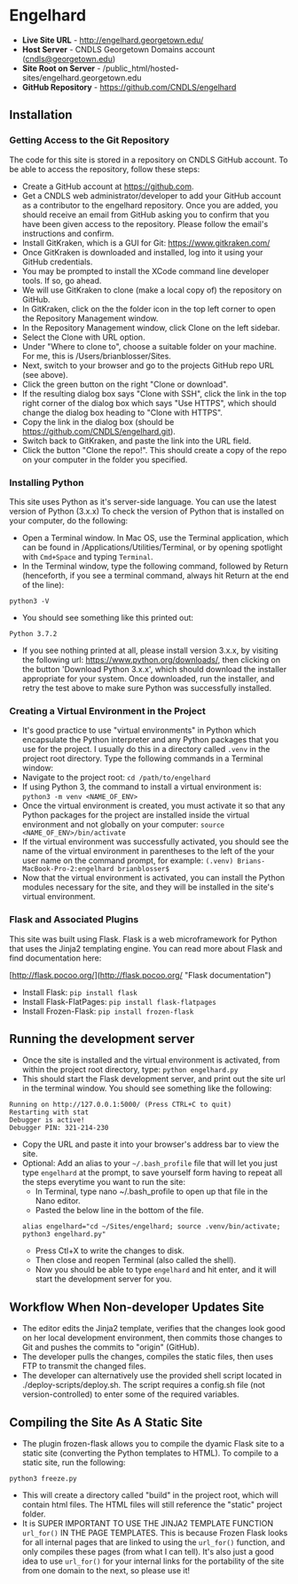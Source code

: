 # Engelhard

* **Live Site URL** - http://engelhard.georgetown.edu/
* **Host Server** - CNDLS Georgetown Domains account (cndls@georgetown.edu)
* **Site Root on Server** - /public_html/hosted-sites/engelhard.georgetown.edu
* **GitHub Repository** - https://github.com/CNDLS/engelhard


## Installation

### Getting Access to the Git Repository
The code for this site is stored in a repository on CNDLS GitHub account. To be able to access the repository, follow these steps:
* Create a GitHub account at https://github.com.
* Get a CNDLS web administrator/developer to add your GitHub account as a contributor to the engelhard repository. Once you are added, you should receive an email from GitHub asking you to confirm that you have been given access to the repository. Please follow the email's instructions and confirm.
* Install GitKraken, which is a GUI for Git: https://www.gitkraken.com/
* Once GitKraken is downloaded and installed, log into it using your GitHub credentials.
* You may be prompted to install the XCode command line developer tools. If so, go ahead.
* We will use GitKraken to clone (make a local copy of) the repository on GitHub.
* In GitKraken, click on the the folder icon in the top left corner to open the Repository Management window.
* In the Repository Management window, click Clone on the left sidebar.
* Select the Clone with URL option.
* Under "Where to clone to", choose a suitable folder on your machine. For me, this is /Users/brianblosser/Sites.
* Next, switch to your browser and go to the projects GitHub repo URL (see above).
* Click the green button on the right "Clone or download".
* If the resulting dialog box says "Clone with SSH", click the link in the top right corner of the dialog box which says "Use HTTPS", which should change the dialog box heading to "Clone with HTTPS".
* Copy the link in the dialog box (should be https://github.com/CNDLS/engelhard.git).
* Switch back to GitKraken, and paste the link into the URL field.
* Click the button "Clone the repo!". This should create a copy of the repo on your computer in the folder you specified.

### Installing Python
This site uses Python as it's server-side language. You can use the latest version of Python (3.x.x)
To check the version of Python that is installed on your computer, do the following:
* Open a Terminal window. In Mac OS, use the Terminal application, which can be found in /Applications/Utilities/Terminal, or by opening spotlight with `Cmd+Space` and typing `Terminal`.
* In the Terminal window, type the following command, followed by Return (henceforth, if you see a terminal command, always hit Return at the end of the line):
```
python3 -V
```
* You should see something like this printed out:
```
Python 3.7.2
```
* If you see nothing printed at all, please install version 3.x.x, by visiting the following url: https://www.python.org/downloads/, then clicking on the button 'Download Python 3.x.x', which should download the installer appropriate for your system. Once downloaded, run the installer, and retry the test above to make sure Python was successfully installed.

### Creating a Virtual Environment in the Project
* It's good practice to use "virtual environments" in Python which encapsulate the Python interpreter and any Python packages that you use for the project. I usually do this in a directory called `.venv` in the project root directory. Type the following commands in a Terminal window:
* Navigate to the project root: `cd /path/to/engelhard`
* If using Python 3, the command to install a virtual environment is: `python3 -m venv <NAME_OF_ENV>`
* Once the virtual environment is created, you must activate it so that any Python packages for the project are installed inside the virtual environment and not globally on your computer: `source <NAME_OF_ENV>/bin/activate`
* If the virtual environment was successfully activated, you should see the name of the virtual environment in parentheses to the left of the your user name on the command prompt, for example: `(.venv) Brians-MacBook-Pro-2:engelhard brianblosser$`
* Now that the virtual environment is activated, you can install the Python modules necessary for the site, and they
will be installed in the site's virtual environment.


### Flask and Associated Plugins

This site was built using Flask. Flask is a web microframework for Python that uses the Jinja2 templating engine. You can read more about Flask and find documentation here:

[http://flask.pocoo.org/](http://flask.pocoo.org/ "Flask documentation")

* Install Flask: ``pip install flask``
* Install Flask-FlatPages: ``pip install flask-flatpages``
* Install Frozen-Flask: ``pip install frozen-flask``

## Running the development server
* Once the site is installed and the virtual environment is activated, from within the project root directory, type: `python engelhard.py`
* This should start the Flask development server, and print out the site url in the terminal window. You should see something like the following:
```
Running on http://127.0.0.1:5000/ (Press CTRL+C to quit)
Restarting with stat
Debugger is active!
Debugger PIN: 321-214-230
```
* Copy the URL and paste it into your browser's address bar to view the site.
* Optional: Add an alias to your `~/.bash_profile` file that will let you just type `engelhard` at the prompt, to save yourself form having to repeat all the steps everytime you want to run the site:
  * In Terminal, type nano ~/.bash_profile to open up that file in the Nano editor.
  * Pasted the below line in the bottom of the file.
  ```
  alias engelhard="cd ~/Sites/engelhard; source .venv/bin/activate; python3 engelhard.py"
  ```
  * Press Ctl+X to write the changes to disk.
  * Then close and reopen Terminal (also called the shell).
  * Now you should be able to type `engelhard` and hit enter, and it will start the development server for you.

## Workflow When Non-developer Updates Site
* The editor edits the Jinja2 template, verifies that the changes look good on her local development environment, then commits those changes to Git and pushes the commits to "origin" (GitHub).
* The developer pulls the changes, compiles the static files, then uses FTP to transmit the changed files.
* The developer can alternatively use the provided shell script located in ./deploy-scripts/deploy.sh. The script requires a config.sh file (not version-controlled) to enter some of the required variables.

## Compiling the Site As A Static Site
* The plugin frozen-flask allows you to compile the dyamic Flask site to a static site (converting the Python templates to HTML). To compile to a static site, run the following:
```
python3 freeze.py
```
* This will create a directory called "build" in the project root, which will contain html files. The HTML files will still reference the "static" project folder.
* It is SUPER IMPORTANT TO USE THE JINJA2 TEMPLATE FUNCTION `url_for()` IN THE PAGE TEMPLATES. This is because Frozen Flask looks for all internal pages that are linked to using the `url_for()` function, and only compiles these pages (from what I can tell). It's also just a good idea to use `url_for()` for your internal links for the portability of the site from one domain to the next, so please use it!

